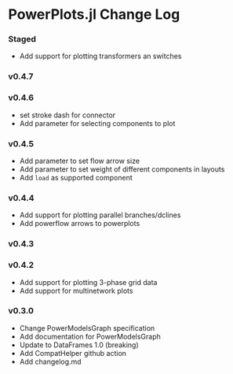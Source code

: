 PowerPlots.jl Change Log
========================
### Staged
- Add support for plotting transformers an switches

### v0.4.7


### v0.4.6
- set stroke dash for connector
- Add parameter for selecting components to plot

### v0.4.5
- Add parameter to set flow arrow size
- Add parameter to set weight of different components in layouts
- Add `load` as supported component

### v0.4.4
- Add support for plotting parallel branches/dclines 
- Add powerflow arrows to powerplots

### v0.4.3

### v0.4.2
- Add support for plotting 3-phase grid data
- Add support for multinetwork plots

### v0.3.0
- Change PowerModelsGraph specification
- Add documentation for PowerModelsGraph
- Update to DataFrames 1.0 (breaking)
- Add CompatHelper github action
- Add changelog.md

